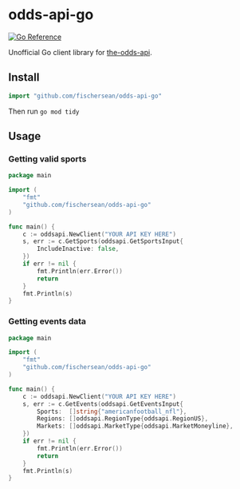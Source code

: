 # odds-api-go 
[![Go Reference](https://pkg.go.dev/badge/github.com/fischersean/odds-api-go.svg)](https://pkg.go.dev/github.com/fischersean/odds-api-go)

Unofficial Go client library for [the-odds-api](https://the-odds-api.com).

## Install
```go
import "github.com/fischersean/odds-api-go"
```

Then run `go mod tidy`
## Usage
### Getting valid sports

```go
package main

import (
	"fmt"
	"github.com/fischersean/odds-api-go"
)

func main() {
	c := oddsapi.NewClient("YOUR API KEY HERE")
	s, err := c.GetSports(oddsapi.GetSportsInput{
		IncludeInactive: false,
	})
	if err != nil {
		fmt.Println(err.Error())
		return
	}
	fmt.Println(s)
}
```

### Getting events data
```go
package main

import (
	"fmt"
	"github.com/fischersean/odds-api-go"
)

func main() {
	c := oddsapi.NewClient("YOUR API KEY HERE")
	s, err := c.GetEvents(oddsapi.GetEventsInput{
		Sports:  []string{"americanfootball_nfl"},
		Regions: []oddsapi.RegionType{oddsapi.RegionUS},
		Markets: []oddsapi.MarketType{oddsapi.MarketMoneyline},
	})
	if err != nil {
		fmt.Println(err.Error())
        return
	}
	fmt.Println(s)
}
```
